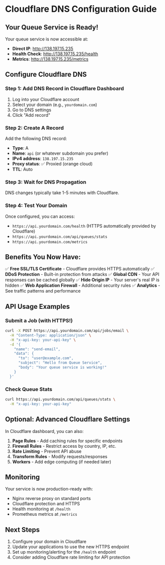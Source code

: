 # Cloudflare DNS Configuration Guide

## Your Queue Service is Ready!

Your queue service is now accessible at:
- **Direct IP**: http://138.197.15.235
- **Health Check**: http://138.197.15.235/health
- **Metrics**: http://138.197.15.235/metrics

## Configure Cloudflare DNS

### Step 1: Add DNS Record in Cloudflare Dashboard

1. Log into your Cloudflare account
2. Select your domain (e.g., `yourdomain.com`)
3. Go to DNS settings
4. Click "Add record"

### Step 2: Create A Record

Add the following DNS record:

- **Type**: A
- **Name**: `api` (or whatever subdomain you prefer)
- **IPv4 address**: `138.197.15.235`
- **Proxy status**: ✅ Proxied (orange cloud)
- **TTL**: Auto

### Step 3: Wait for DNS Propagation

DNS changes typically take 1-5 minutes with Cloudflare.

### Step 4: Test Your Domain

Once configured, you can access:
- `https://api.yourdomain.com/health` (HTTPS automatically provided by Cloudflare)
- `https://api.yourdomain.com/api/queues/stats`
- `https://api.yourdomain.com/metrics`

## Benefits You Now Have:

✅ **Free SSL/TLS Certificate** - Cloudflare provides HTTPS automatically
✅ **DDoS Protection** - Built-in protection from attacks
✅ **Global CDN** - Your API responses can be cached globally
✅ **Hide Origin IP** - Your server's real IP is hidden
✅ **Web Application Firewall** - Additional security rules
✅ **Analytics** - See traffic patterns and performance

## API Usage Examples

### Submit a Job (with HTTPS!)
```bash
curl -X POST https://api.yourdomain.com/api/jobs/email \
  -H "Content-Type: application/json" \
  -H "x-api-key: your-api-key" \
  -d '{
    "name": "send-email",
    "data": {
      "to": "user@example.com",
      "subject": "Hello from Queue Service",
      "body": "Your queue service is working!"
    }
  }'
```

### Check Queue Stats
```bash
curl https://api.yourdomain.com/api/queues/stats \
  -H "x-api-key: your-api-key"
```

## Optional: Advanced Cloudflare Settings

In Cloudflare dashboard, you can also:

1. **Page Rules** - Add caching rules for specific endpoints
2. **Firewall Rules** - Restrict access by country, IP, etc.
3. **Rate Limiting** - Prevent API abuse
4. **Transform Rules** - Modify requests/responses
5. **Workers** - Add edge computing (if needed later)

## Monitoring

Your service is now production-ready with:
- Nginx reverse proxy on standard ports
- Cloudflare protection and HTTPS
- Health monitoring at `/health`
- Prometheus metrics at `/metrics`

## Next Steps

1. Configure your domain in Cloudflare
2. Update your applications to use the new HTTPS endpoint
3. Set up monitoring/alerting for the `/health` endpoint
4. Consider adding Cloudflare rate limiting for API protection